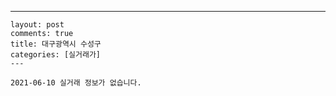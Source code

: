 ---
    layout: post
    comments: true
    title: 대구광역시 수성구
    categories: [실거래가]
    ---

    2021-06-10 실거래 정보가 없습니다.

    
